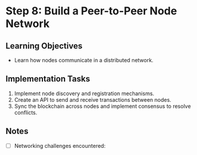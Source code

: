 # Step 8: Build a Peer-to-Peer Node Network

## Learning Objectives
- Learn how nodes communicate in a distributed network.

## Implementation Tasks
1. Implement node discovery and registration mechanisms.
2. Create an API to send and receive transactions between nodes.
3. Sync the blockchain across nodes and implement consensus to resolve conflicts.

## Notes
- [ ] Networking challenges encountered:
